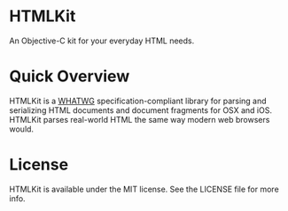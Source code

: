# HTMLKit

An Objective-C kit for your everyday HTML needs.

# Quick Overview

HTMLKit is a [WHATWG](https://html.spec.whatwg.org/multipage/) specification-compliant library for parsing and serializing HTML documents and document fragments for OSX and iOS. HTMLKit parses real-world HTML the same way modern web browsers would.

# License

HTMLKit is available under the MIT license. See the LICENSE file for more info.
